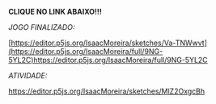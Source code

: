 **CLIQUE NO LINK ABAIXO!!!**

*JOGO FINALIZADO:*

[https://editor.p5js.org/IsaacMoreira/sketches/Va-TNWwvt](https://editor.p5js.org/IsaacMoreira/full/9NG-5YL2C)https://editor.p5js.org/IsaacMoreira/full/9NG-5YL2C

*ATIVIDADE:*

https://editor.p5js.org/IsaacMoreira/sketches/MlZ2OxgcBh
